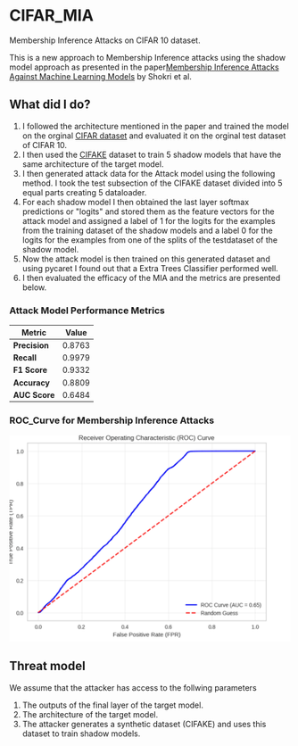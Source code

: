 # CIFAR_MIA
Membership Inference Attacks on CIFAR 10 dataset.

This is a new approach to Membership Inference attacks using the shadow model approach as presented in the paper[Membership Inference Attacks Against Machine Learning Models](https://ieeexplore.ieee.org/document/7958568) by Shokri et al.

## What did I do?
1. I followed the architecture mentioned in the paper and trained the model on the orginal [CIFAR dataset](https://www.cs.toronto.edu/~kriz/cifar.html) and evaluated it on the orginal test dataset of CIFAR 10.
2. I then used the [CIFAKE](https://www.kaggle.com/datasets/birdy654/cifake-real-and-ai-generated-synthetic-images) dataset to train 5 shadow models that have the same architecture of the target model.
3. I then generated attack data for the Attack model using the following method. I took the test subsection of the CIFAKE dataset divided into 5 equal parts creating 5 dataloader.
4. For each shadow model I then obtained the last layer softmax predictions or "logits" and stored them as the feature vectors for the attack model and assigned a label of 1 for the logits for the examples from the training dataset of the shadow models and a label 0 for the logits for the examples from one of the splits of the testdataset of the shadow model.
5. Now the attack model is then trained on this generated dataset and using pycaret I found out that a Extra Trees Classifier performed well.
6. I then evaluated the efficacy of the MIA and the metrics are presented below.

### Attack Model Performance Metrics

| Metric        | Value       |
|---------------|-------------|
| **Precision** | 0.8763      |
| **Recall**    | 0.9979      |
| **F1 Score**  | 0.9332      |
| **Accuracy**  | 0.8809      |
| **AUC Score** | 0.6484      |

### ROC_Curve for Membership Inference Attacks

![ROC_AUC_Curve](ROC_Curve.png "ROC_AUC_Curve")



## Threat model

We assume that the attacker has access to the follwing parameters
1. The outputs of the final layer of the target model.
2. The architecture of the target model.
3. The attacker generates a synthetic dataset (CIFAKE) and uses this dataset to train shadow models.


